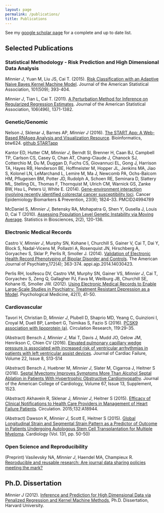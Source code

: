 ```yaml
---
layout: page
permalink: /publications/
title: Publications
---
```


See my
<i class='fa fa-google'></i> <a href="https://scholar.google.com/citations?user=ZAw3q_MAAAAJ&hl=en">
google scholar page</a>
for a complete and up to date list.


## Selected Publications

### Statistical Methodology - Risk Prediction and High Dimensional Data Analysis

*Minnier J*, Yuan M, Liu JS, Cai T. (2015). 
[Risk Classification with an Adaptive Naive Bayes Kernel Machine Model](http://dx.doi.org/10.1080/01621459.2014.908778).
 Journal of the American Statistical Association, 101(509); 393-404.

*Minnier J*, Tian L, Cai T. (2011). [A Perturbation Method for Inference on Regularized Regression Estimates](http://amstat.tandfonline.com/doi/abs/10.1198/jasa.2011.tm10382).
Journal of the American Statistical Association, 106(496), 1371-1382.

### Genetic/Genomic

Nelson J, Sklenar J, Barnes AP, *Minnier J* (2016). 
[The START App: A Web-Based RNAseq Analysis and Visualization Resource](https://doi.org/10.1093/bioinformatics/btw624). 
Bioinformatics, btw624. <i class='fa fa-github-square'></i> <a href="https://github.com/jminnier/STARTapp">
github STARTapp</a>

Kantor ED, Hutter CM, *Minnier J*, Berndt SI, Brenner H, Caan BJ, Campbell TP, Carlson CS, Casey G,
 Chan AT, Chang-Claude J, Chanock SJ, Cotterchio M, Du M, Duggan D, Fuchs CS, Giovannuci EL, 
 Gong J, Harrison TA, Hayes RB, Henderson BE, Hoffmeister M, Hopper JL, Jenkins MA, Jiao S,
  Kolonel LN, LeMarchand L, Lemire M, Ma J, Newcomb PA, Ochs-Balcom HM, Pflugeisen BM, 
  Potter JD, Rudolph A, Schoen RE, Seminara D, Slattery ML, Stelling DL, Thomas F, 
  Thornquist M, Ulrich CM, Warnick GS, Zanke BW, Hsu L, Peters U, White E. (2014). 
[Gene-environment interaction involving recently identified colorectal cancer susceptibility loci](http://cebp.aacrjournals.org/content/23/9/1824). 
Cancer Epidemiology Biomarkers & Prevention, 23(9); 1824–33. PMCID24994789

McDaniel S, *Minnier J*, Betensky RA, Mohapatra G, Shen Y, Gusella J, 
Louis D, Cai T (2010). 
[Assessing Population Level Genetic Instability via Moving Average](https://link.springer.com/article/10.1007/s12561-010-9028-8). 
Statistics in Biosciences, 2(2), 120-136.

### Electronic Medical Records

Castro V, *Minnier J*, Murphy SN, Kohane I, Churchill S, Gainer V, Cai T, Dai Y, 
Block S, Nadal-Vicens M, Pollastri A, Rosenquist JN, Hirschberg A, Goryachev S, Sklar P,
 Perlis R, Smoller J. (2014).
[Validation of Electronic Health Record Phenotyping of Bipolar Disorder and Controls](http://ajp.psychiatryonline.org/doi/pdf/10.1176/appi.ajp.2014.14030423).
 The American Journal of Psychiatry,172(4); 363-374. appi.ajp.2014.14030423.

Perlis RH, Iosifescu DV, Castro VM, Murphy SN, Gainer VS, *Minnier J*, Cai T, Goryachev S, 
Zeng Q, Gallagher PJ, Fava M, Weilburg JB, Churchill SE, Kohane IS, Smoller JW. (2012). 
[Using Electronic Medical Records to Enable Large-Scale Studies in Psychiatry: Treatment Resistant Depression as a 
Model](https://doi.org/10.1017/S0033291711000997).
 Psychological Medicine, 42(1), 41-50.

### Cardiovascular

Tavori H, Christian D, *Minnier J*, Plubell D, Shaprio MD, Yeang C, Guinzioni I, 
Croyal M, Duell BP, Lambert G, Tsimikas S, Fazio S (2016). 
[PCSK9 association with lipoprotein (a)](http://dx.doi.org/10.1161/CIRCRESAHA.116.308811).
Circulation Research, 119:29-35.

(Abstract) Bensch J, *Minnier J*, Mai T, Davis J, Mudd JO, Gelow JM, Henrikson C, Chien CV (2016).
[Elevated pulmonary capillary wedge pressure is associated with increased risk of ventricular arrhythmias 
in patients with left ventricular assist devices](http://dx.doi.org/10.1016/j.cardfail.2016.06.048). 
Journal of Cardiac Failure, Volume 22, Issue 8, S13-S14

(Abstract) Bensch J, Huebner M, *Minnier J*, Slater M, Cigarroa J, Heitner S (2016).
[Septal Myectomy Improves Symptoms More Than Alcohol Septal Ablation in Patients With 
Hypertrophic Obstructive Cardiomyopathy](http://www.sciencedirect.com/science/article/pii/S0735109716315248). 
Journal of the American College of Cardiology, Volume 67, Issue 13, Supplement, 1523.

(Abstract) Akhavein R, Sklenar J, *Minnier J*, Heitner S (2015).
[Efficacy of Clinical Notifications to Health Care Providers in Management of Heart Failure Patients](http://circ.ahajournals.org/content/132/Suppl_3/A18944.short).
Circulation. 2015;132:A18944.

(Abstract) Dawson K, *Minnier J*, Scott E, Heitner S (2015).
[Global Longitudinal Strain and Segmental Strain Pattern as a Predictor of Outcome 
in Patients Undergoing Autologous Stem Cell Transplantation for Multiple Myeloma](https://scholar.google.com/citations?view_op=view_citation&hl=en&user=ZAw3q_MAAAAJ&citation_for_view=ZAw3q_MAAAAJ:sSrBHYA8nusC).
Cardiology (Vol. 131, pp. 50-50)

### Open Science and Reproducibility

(Preprint) Vasilevsky NA, *Minnier J*, Haendel MA, Champieux R. 
[Reproducible and reusable research: Are journal data sharing policies meeting the mark?](https://peerj.com/preprints/2588/)

## Ph.D. Dissertation

*Minnier J* (2012). 
[Inference and Prediction for High Dimensional Data via Penalized 
Regression and Kernel Machine Methods](http://nrs.harvard.edu/urn-3:HUL.InstRepos:9367010), 
Ph.D. Dissertation, Harvard University. 

